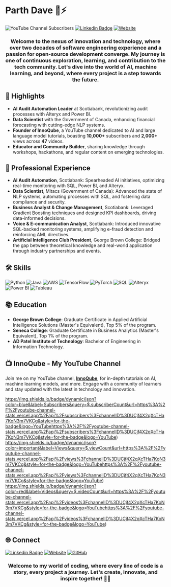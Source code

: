 # Parth Dave 🚀⚡

![YouTube Channel Subscribers](https://img.shields.io/youtube/channel/subscribers/UCjf4X2qXcTHa7KoN3m7VKCg?style=for-the-badge&logo=YouTube&logoColor=white)
[![Linkedin Badge](https://img.shields.io/badge/-Parth_Dave-blue?style=for-the-badge&logo=Linkedin&logoColor=white)](https://www.linkedin.com/in/parthdave98/)
[![Website](https://img.shields.io/badge/daveparth.com-0A0A0A?style=for-the-badge&logo=Google-Chrome&logoColor=white)](http://daveparth.com/)

<div align="center">
  
  ### Welcome to the nexus of innovation and technology, where over two decades of software engineering experience and a passion for open-source development converge. My journey is one of continuous exploration, learning, and contribution to the tech community. Let's dive into the world of AI, machine learning, and beyond, where every project is a step towards the future.
  
</div>

## 🌟 Highlights

- **AI Audit Automation Leader** at Scotiabank, revolutionizing audit processes with Alteryx and Power BI.
- **Data Scientist** with the Government of Canada, enhancing financial forecasting with cutting-edge NLP systems.
- **Founder of InnoQube**, a YouTube channel dedicated to AI and large language model tutorials, boasting **10,000+** subscribers and **2,000+** views across **47** videos.
- **Educator and Community Builder**, sharing knowledge through workshops, hackathons, and regular content on emerging technologies.

## 💼 Professional Experience

- **AI Audit Automation**, Scotiabank: Spearheaded AI initiatives, optimizing real-time monitoring with SQL, Power BI, and Alteryx.
- **Data Scientist**, Mitacs (Government of Canada): Advanced the state of NLP systems, automating processes with SQL, and fostering data compliance and security.
- **Business Analyst & Change Management**, Scotiabank: Leveraged Gradient Boosting techniques and designed KPI dashboards, driving data-informed decisions.
- **Voice & E-communication Analyst**, Scotiabank: Introduced innovative SQL-backed monitoring systems, amplifying e-fraud detection and reinforcing AML directives.
- **Artificial Intelligence Club President**, George Brown College: Bridged the gap between theoretical knowledge and real-world application through industry partnerships and events.

## 🛠️ Skills

![Python](https://img.shields.io/badge/Python-3776AB?style=for-the-badge&logo=python&logoColor=white)
![Java](https://img.shields.io/badge/Java-007396?style=for-the-badge&logo=java&logoColor=white)
![AWS](https://img.shields.io/badge/AWS-232F3E?style=for-the-badge&logo=amazon-aws&logoColor=white)
![TensorFlow](https://img.shields.io/badge/TensorFlow-FF6F00?style=for-the-badge&logo=TensorFlow&logoColor=white)
![PyTorch](https://img.shields.io/badge/PyTorch-EE4C2C?style=for-the-badge&logo=PyTorch&logoColor=white)
![SQL](https://img.shields.io/badge/SQL-4479A1?style=for-the-badge&logo=MySQL&logoColor=white)
![Alteryx](https://img.shields.io/badge/Alteryx-FF7F00?style=for-the-badge&logo=Alteryx&logoColor=white)
![Power BI](https://img.shields.io/badge/Power_BI-F2C811?style=for-the-badge&logo=PowerBI&logoColor=black)
![Tableau](https://img.shields.io/badge/Tableau-E97627?style=for-the-badge&logo=Tableau&logoColor=white)

## 📚 Education

- **George Brown College**: Graduate Certificate in Applied Artificial Intelligence Solutions (Master's Equivalent), Top 5% of the program.
- **Seneca College**: Graduate Certificate in Business Analytics (Master's Equivalent), Top 1% of the program.
- **AD Patel Institute of Technology**: Bachelor of Engineering in Information Technology.

## 📺 InnoQube - My YouTube Channel

Join me on my YouTube channel, [**InnoQube**](https://www.youtube.com/@InnoQube/), for in-depth tutorials on AI, machine learning models, and more. Engage with a community of learners and stay updated with the latest in technology and innovation.

https://img.shields.io/badge/dynamic/json?color=blue&label=Subscribers&query=$.subscriberCount&url=https%3A%2F%2Fyoutube-channel-stats.vercel.app%2Fapi%2Fsubscribers%3FchannelID%3DUCjf4X2qXcTHa7KoN3m7VKCg&style=for-the-badge&logo=YouTubehttps%3A%2F%2Fyoutube-channel-stats.vercel.app%2Fapi%2Fsubscribers%3FchannelID%3DUCjf4X2qXcTHa7KoN3m7VKCg&style=for-the-badge&logo=YouTube)
https://img.shields.io/badge/dynamic/json?color=important&label=Views&query=$.viewCount&url=https%3A%2F%2Fyoutube-channel-stats.vercel.app%2Fapi%2Fviews%3FchannelID%3DUCjf4X2qXcTHa7KoN3m7VKCg&style=for-the-badge&logo=YouTubehttps%3A%2F%2Fyoutube-channel-stats.vercel.app%2Fapi%2Fviews%3FchannelID%3DUCjf4X2qXcTHa7KoN3m7VKCg&style=for-the-badge&logo=YouTube)
https://img.shields.io/badge/dynamic/json?color=red&label=Videos&query=$.videoCount&url=https%3A%2F%2Fyoutube-channel-stats.vercel.app%2Fapi%2Fvideos%3FchannelID%3DUCjf4X2qXcTHa7KoN3m7VKCg&style=for-the-badge&logo=YouTubehttps%3A%2F%2Fyoutube-channel-stats.vercel.app%2Fapi%2Fvideos%3FchannelID%3DUCjf4X2qXcTHa7KoN3m7VKCg&style=for-the-badge&logo=YouTube)


</div>


## 🌐 Connect

[![Linkedin Badge](https://img.shields.io/badge/-Parth_Dave-blue?style=for-the-badge&logo=Linkedin&logoColor=white)](https://www.linkedin.com/in/parthdave98/)
[![Website](https://img.shields.io/badge/daveparth.com-0A0A0A?style=for-the-badge&logo=Google-Chrome&logoColor=white)](http://daveparth.com/)
[![GitHub](https://img.shields.io/badge/GitHub-181717?style=for-the-badge&logo=GitHub&logoColor=white)](https://github.com/parthdave)

<div align="center">
  
  ### Welcome to my world of coding, where every line of code is a story, every project a journey. Let's create, innovate, and inspire together! 🚀✨
  
</div>
